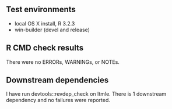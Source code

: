 ## Test environments
* local OS X install, R 3.2.3
* win-builder (devel and release)

## R CMD check results
There were no ERRORs, WARNINGs, or NOTEs. 

## Downstream dependencies
I have run devtools::revdep_check on ltmle. There is 1 downstream dependency and no failures were reported.

